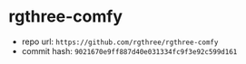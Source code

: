 # rgthree-comfy
- repo url: `https://github.com/rgthree/rgthree-comfy`
- commit hash: `9021670e9ff887d40e031334fc9f3e92c599d161`